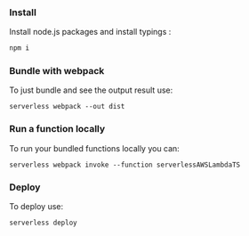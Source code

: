 ### Install

Install node.js packages and install typings :
```bash
npm i
```

### Bundle with webpack

To just bundle and see the output result use:
```
serverless webpack --out dist
```


### Run a function locally

To run your bundled functions locally you can:
```
serverless webpack invoke --function serverlessAWSLambdaTS
```


### Deploy

To deploy use:
```bash
serverless deploy
```
